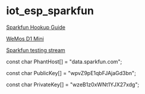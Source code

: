 # iot_esp_sparkfun

[Sparkfun Hookup Guide](https://learn.sparkfun.com/tutorials/esp8266-thing-hookup-guide/example-sketch-posting-to-phant)

[WeMos D1 Mini](https://www.wemos.cc/product/d1-mini.html)



[Sparkfun testing stream](https://data.sparkfun.com/streams/wpvZ9pE1qbFJAjaGd3bn)

const char PhantHost[] = "data.sparkfun.com";

const char PublicKey[] = "wpvZ9pE1qbFJAjaGd3bn";

const char PrivateKey[] = "wzeB1z0xWNt1YJX27xdg";
